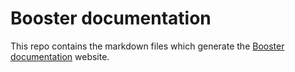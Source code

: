 # Booster documentation

This repo contains the markdown files which generate the [Booster documentation](https://docs.mauitoolkit.com) website.
